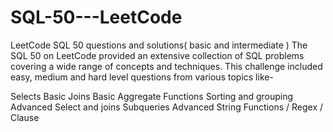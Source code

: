 # SQL-50---LeetCode
LeetCode SQL 50 questions and solutions( basic and intermediate )
The SQL 50 on LeetCode provided an extensive collection of SQL problems covering a wide range of concepts and techniques. This challenge included easy, medium and hard level questions from various topics like-

Selects
Basic Joins
Basic Aggregate Functions
Sorting and grouping
Advanced Select and joins
Subqueries
Advanced String Functions / Regex / Clause
